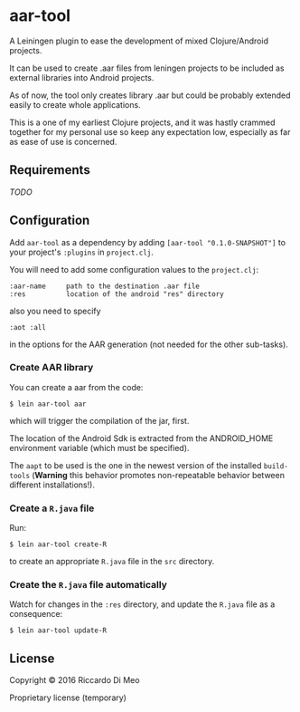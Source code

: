 # aar-tool

A Leiningen plugin to ease the development of mixed Clojure/Android projects.

It can be used to create .aar files from leningen projects to be included as external libraries into Android projects.

As of now, the tool only creates library .aar but could be probably extended easily to create whole applications.

This is a one of my earliest Clojure projects, and it was hastly crammed together for my personal use so keep any expectation low, especially as far as ease of use is concerned.

## Requirements 

*TODO*

## Configuration

Add `aar-tool` as a dependency by adding `[aar-tool "0.1.0-SNAPSHOT"]` to your project's `:plugins` in `project.clj`.

You will need to add some configuration values to the `project.clj`:

	:aar-name     path to the destination .aar file
    :res          location of the android "res" directory

also you need to specify

    :aot :all

in the options for the AAR generation (not needed for the other
sub-tasks).

### Create AAR library

You can create a aar from the code:

    $ lein aar-tool aar

which will trigger the compilation of the jar, first.

The location of the Android Sdk is extracted from the ANDROID_HOME
environment variable (which must be specified).

The `aapt` to be used is the one in the newest version of the
installed `build-tools` (**Warning** this behavior promotes
non-repeatable behavior between different installations!).

### Create a `R.java` file

Run:

    $ lein aar-tool create-R
    
to create an appropriate `R.java` file in the `src` directory.

### Create the `R.java` file automatically

Watch for changes in the `:res` directory, and update the `R.java`
file as a consequence:

    $ lein aar-tool update-R

## License

Copyright © 2016 Riccardo Di Meo

Proprietary license (temporary)
